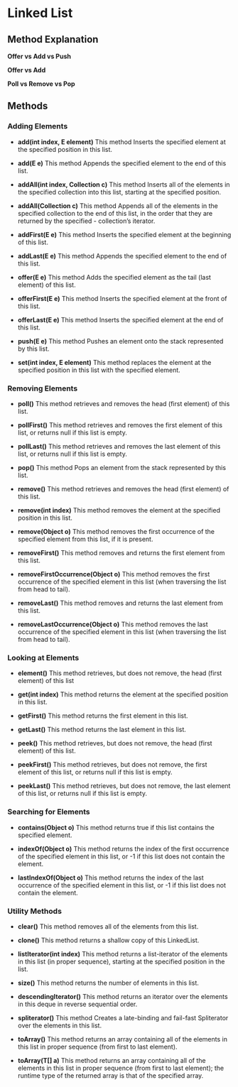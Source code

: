 # Linked List

## Method Explanation

**Offer vs Add vs Push**
<detail on methods basics>

**Offer vs Add**
<detail on Exceptions>

**Poll vs Remove vs Pop**
<detail on method basics>

## Methods

### Adding Elements

- **add​(int index, E element)** This method Inserts the specified element at the specified position in this list.

- **add​(E e)** This method Appends the specified element to the end of this list.

- **addAll​(int index, Collection c)** This method Inserts all of the elements in the specified collection into this list, starting at the specified position.

- **addAll​(Collection c)** This method Appends all of the elements in the specified collection to the end of this list, in the order that they are returned by the specified - collection’s iterator.

- **addFirst​(E e)** This method Inserts the specified element at the beginning of this list.

- **addLast​(E e)** This method Appends the specified element to the end of this list.

- **offer​(E e)** This method Adds the specified element as the tail (last element) of this list.

- **offerFirst​(E e)** This method Inserts the specified element at the front of this list.

- **offerLast​(E e)** This method Inserts the specified element at the end of this list.

- **push​(E e)** This method Pushes an element onto the stack represented by this list.

- **set​(int index, E element)** This method replaces the element at the specified position in this list with the specified element.

### Removing Elements

- **poll​()** This method retrieves and removes the head (first element) of this list.

- **pollFirst​()** This method retrieves and removes the first element of this list, or returns null if this list is empty.

- **pollLast​()** This method retrieves and removes the last element of this list, or returns null if this list is empty.

- **pop​()** This method Pops an element from the stack represented by this list.

- **remove​()** This method retrieves and removes the head (first element) of this list.

- **remove​(int index)** This method removes the element at the specified position in this list.

- **remove​(Object o)** This method removes the first occurrence of the specified element from this list, if it is present.

- **removeFirst​()** This method removes and returns the first element from this list.

- **removeFirstOccurrence​(Object o)** This method removes the first occurrence of the specified element in this list (when traversing the list from head to tail).

- **removeLast​()** This method removes and returns the last element from this list.

- **removeLastOccurrence​(Object o)** This method removes the last occurrence of the specified element in this list (when traversing the list from head to tail).

### Looking at Elements

- **element​()** This method retrieves, but does not remove, the head (first element) of this list

- **get​(int index)** This method returns the element at the specified position in this list.

- **getFirst​()** This method returns the first element in this list.

- **getLast​()** This method returns the last element in this list.

- **peek​()** This method retrieves, but does not remove, the head (first element) of this list.

- **peekFirst​()** This method retrieves, but does not remove, the first element of this list, or returns null if this list is empty.

- **peekLast​()** This method retrieves, but does not remove, the last element of this list, or returns null if this list is empty.

### Searching for Elements

- **contains​(Object o)** This method returns true if this list contains the specified element.

- **indexOf​(Object o)** This method returns the index of the first occurrence of the specified element in this list, or -1 if this list does not contain the element.

- **lastIndexOf​(Object o)** This method returns the index of the last occurrence of the specified element in this list, or -1 if this list does not contain the element.

### Utility Methods

- **clear​()** This method removes all of the elements from this list.

- **clone​()** This method returns a shallow copy of this LinkedList.

- **listIterator​(int index)** This method returns a list-iterator of the elements in this list (in proper sequence), starting at the specified position in the list.

- **size​()** This method returns the number of elements in this list.

- **descendingIterator​()** This method returns an iterator over the elements in this deque in reverse sequential order.

- **spliterator​()** This method Creates a late-binding and fail-fast Spliterator over the elements in this list.

- **toArray​()** This method returns an array containing all of the elements in this list in proper sequence (from first to last element).

- **toArray​(T[] a)** This method returns an array containing all of the elements in this list in proper sequence (from first to last element); the runtime type of the returned array is that of the specified array.
